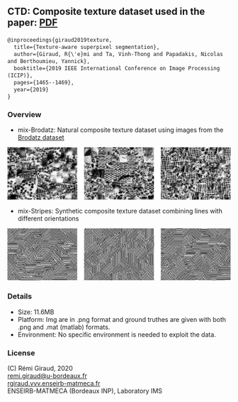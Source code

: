 ## CTD: Composite texture dataset used in the paper: [PDF](https://hal.archives-ouvertes.fr/hal-01510063/document)
```
@inproceedings{giraud2019texture,
  title={Texture-aware superpixel segmentation},
  author={Giraud, R{\'e}mi and Ta, Vinh-Thong and Papadakis, Nicolas and Berthoumieu, Yannick},
  booktitle={2019 IEEE International Conference on Image Processing (ICIP)},
  pages={1465--1469},
  year={2019}
}
```

### Overview

- mix-Brodatz: Natural composite texture dataset using images from the [Brodatz dataset]() 

![image](./Figures/ctd_brodatz.png)

- mix-Stripes: Synthetic composite texture dataset combining lines with different orientations 

![image](./Figures/ctd_stripes.png)


### Details

- Size: 11.6MB  
- Platform: Img are in .png format and ground truthes are given with both .png and .mat (matlab) formats.   
- Environment: No specific environment is needed to exploit the data. 


### License

(C) Rémi Giraud, 2020  
remi.giraud@u-bordeaux.fr  
[rgiraud.vvv.enseirb-matmeca.fr](https://rgiraud.vvv.enseirb-matmeca.fr)  
ENSEIRB-MATMECA (Bordeaux INP), Laboratory IMS










